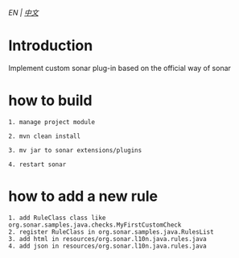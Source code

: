 *_EN | [中文](https://github.com/yonyong/sonar-java-custom-plugin/blob/master/README.md)_*
# Introduction
Implement custom sonar plug-in based on the official way of sonar
# how to build
```$xslt
1. manage project module

2. mvn clean install

3. mv jar to sonar extensions/plugins

4. restart sonar
```

# how to add a new rule
```$xslt
1. add RuleClass class like org.sonar.samples.java.checks.MyFirstCustomCheck
2. register RuleClass in org.sonar.samples.java.RulesList
3. add html in resources/org.sonar.l10n.java.rules.java
4. add json in resources/org.sonar.l10n.java.rules.java
```
